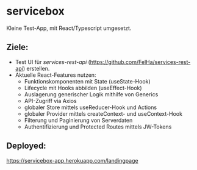 # servicebox

Kleine Test-App, mit React/Typescript umgesetzt.

## Ziele:

- Test UI für _services-rest-api_ (https://github.com/FelHa/services-rest-api) erstellen.
- Aktuelle React-Features nutzen:
  - Funktionskomponenten mit State (useState-Hook)
  - Lifecycle mit Hooks abbilden (useEffect-Hook)
  - Auslagerung generischer Logik mithilfe von Generics
  - API-Zugriff via Axios
  - globaler Store mittels useReducer-Hook und Actions
  - globaler Provider mittels createContext- und useContext-Hook
  - Filterung und Paginierung von Serverdaten
  - Authentifizierung und Protected Routes mittels JW-Tokens

## Deployed:

https://servicebox-app.herokuapp.com/landingpage

